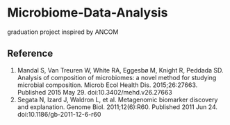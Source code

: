 # Microbiome-Data-Analysis
graduation project inspired by ANCOM

## Reference
1. Mandal S, Van Treuren W, White RA, Eggesbø M, Knight R, Peddada SD. Analysis of composition of microbiomes: a novel method for studying microbial composition. Microb Ecol Health Dis. 2015;26:27663. Published 2015 May 29. doi:10.3402/mehd.v26.27663
2. Segata N, Izard J, Waldron L, et al. Metagenomic biomarker discovery and explanation. Genome Biol. 2011;12(6):R60. Published 2011 Jun 24. doi:10.1186/gb-2011-12-6-r60
